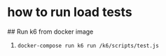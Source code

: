 # how to run load tests

## Run k6 from docker image
1. `docker-compose run k6 run /k6/scripts/test.js`